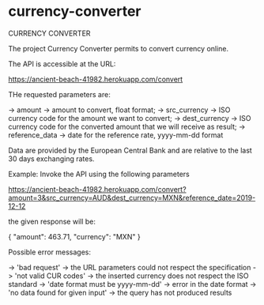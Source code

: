 # currency-converter

CURRENCY CONVERTER

The project Currency Converter permits to convert currency online.

The API is accessible at the URL: 

https://ancient-beach-41982.herokuapp.com/convert

THe requested parameters are:

-> amount -> amount to convert, float format;
-> src_currency -> ISO currency code for the amount we want to convert;
-> dest_currency -> ISO currency code for the converted amount that we will receive as result;
-> reference_data -> date for the reference rate, yyyy-mm-dd format 

Data are provided by the European Central Bank and are relative to the last 30 days exchanging rates.


Example:
Invoke the API using the following parameters

https://ancient-beach-41982.herokuapp.com/convert?amount=3&src_currency=AUD&dest_currency=MXN&reference_date=2019-12-12

the given response will be:

{ 
  "amount": 463.71, 
  "currency": "MXN"
}


Possible error messages:

-> 'bad request' -> the URL parameters could not respect the specification 
-> 'not valid CUR codes' -> the inserted currency does not respect the ISO standard
-> 'date format must be yyyy-mm-dd' -> error in the date format
-> 'no data found for given input' -> the query has not produced results
